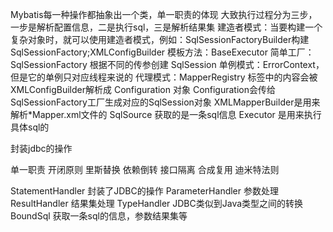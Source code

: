 Mybatis每一种操作都抽象出一个类，单一职责的体现
大致执行过程分为三步，一步是解析配置信息，二是执行sql，三是解析结果集
建造者模式：当要构建一个复杂对象时，就可以使用建造者模式，例如：SqlSessionFactoryBuilder构建 SqlSessionFactory;XMLConfigBuilder
模板方法：BaseExecutor
简单工厂：SqlSessionFactory 根据不同的传参创建 SqlSession
单例模式：ErrorContext，但是它的单例只对应线程来说的
代理模式：MapperRegistry
标签中的内容会被XMLConfigBuilder解析成 Configuration 对象
Configuration会传给SqlSessionFactory工厂生成对应的SqlSession对象
XMLMapperBuilder是用来解析*Mapper.xml文件的
SqlSource 获取的是一条sql信息
Executor 是用来执行具体sql的



封装jdbc的操作

单一职责
开闭原则
里斯替换
依赖倒转
接口隔离
合成复用
迪米特法则


StatementHandler 封装了JDBC的操作
ParameterHandler 参数处理
ResultHandler 结果集处理
TypeHandler JDBC类似到Java类型之间的转换
BoundSql 获取一条sql的信息，参数结果集等